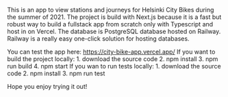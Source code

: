 This is an app to view stations and journeys for Helsinki City Bikes during the summer of 2021. The project is build with Next.js because it is a fast but robust way to build a fullstack app from scratch only with Typescript and host in on Vercel. The database is PostgreSQL database hosted on Railway. Railway is a really easy one-click solution for hosting databases.

You can test the app here: https://city-bike-app.vercel.app/
If you want to build the project locally: 1. download the source code 2. npm install 3. npm run build 4. npm start
If you wan to run tests locally: 1. download the source code 2. npm install 3. npm run test

Hope you enjoy trying it out!
